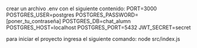 crear un archivo .env con el siguiente contenido:
PORT=3000
POSTGRES_USER=postgres
POSTGRES_PASSWORD=[poner_tu_contraseña]
POSTGRES_DB=chat_alumn
POSTGRES_HOST=localhost
POSTGRES_PORT=5432
JWT_SECRET=secret

para iniciar el proyecto ingresa el siguiente comando:
node src/index.js